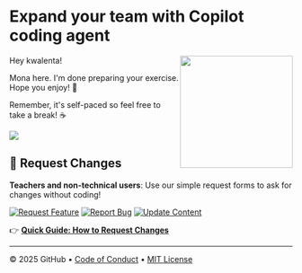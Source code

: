 # Expand your team with Copilot coding agent

<img src="https://octodex.github.com/images/Professortocat_v2.png" align="right" height="200px" />

Hey kwalenta!

Mona here. I'm done preparing your exercise. Hope you enjoy! 💚

Remember, it's self-paced so feel free to take a break! ☕️

[![](https://img.shields.io/badge/Go%20to%20Exercise-%E2%86%92-1f883d?style=for-the-badge&logo=github&labelColor=197935)](https://github.com/kwalenta/skills-expand-your-team-with-copilot/issues/1)

## 📝 Request Changes

**Teachers and non-technical users**: Use our simple request forms to ask for changes without coding!

[![Request Feature](https://img.shields.io/badge/Request%20Feature-🚀-blue?style=flat-square)](https://github.com/kwalenta/skills-expand-your-team-with-copilot/issues/new/choose) 
[![Report Bug](https://img.shields.io/badge/Report%20Bug-🐛-red?style=flat-square)](https://github.com/kwalenta/skills-expand-your-team-with-copilot/issues/new/choose) 
[![Update Content](https://img.shields.io/badge/Update%20Content-📝-green?style=flat-square)](https://github.com/kwalenta/skills-expand-your-team-with-copilot/issues/new/choose)

👉 **[Quick Guide: How to Request Changes](docs/requesting-changes.md)**

---

&copy; 2025 GitHub &bull; [Code of Conduct](https://www.contributor-covenant.org/version/2/1/code_of_conduct/code_of_conduct.md) &bull; [MIT License](https://gh.io/mit)

